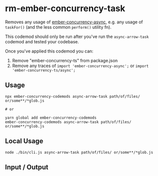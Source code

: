 # rm-ember-concurrency-task

Removes any usage of [ember-concurrency-async](https://github.com/chancancode/ember-concurrency-async),
e.g. any usage of `taskFor()` (and the less common `perform()` utility fn).

This codemod should only be run after you've run the `async-arrow-task` codemod and tested
your codebase.

Once you've applied this codemod you can:

1. Remove "ember-concurrency-ts" from package.json
2. Remove any traces of `import 'ember-concurrency-async';` or `import 'ember-concurrency-ts/async';`

## Usage

```
npx ember-concurrency-codemods async-arrow-task path/of/files/ or/some**/*glob.js

# or

yarn global add ember-concurrency-codemods
ember-concurrency-codemods async-arrow-task path/of/files/ or/some**/*glob.js
```

## Local Usage
```
node ./bin/cli.js async-arrow-task path/of/files/ or/some**/*glob.js
```

## Input / Output

<!--FIXTURES_TOC_START-->
<!--FIXTURES_TOC_END-->

<!--FIXTURES_CONTENT_START-->
<!--FIXTURES_CONTENT_END-->